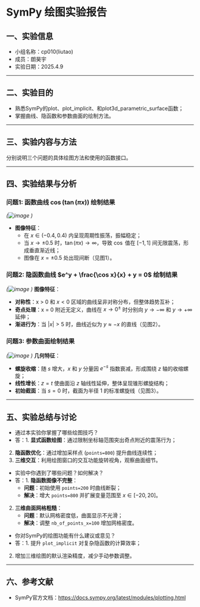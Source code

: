 # SymPy 绘图实验报告

## 一、实验信息

- 小组名称：cp010(liutao)
- 成员：朗昊宇
- 实验日期：2025.4.9

---

## 二、实验目的

- 熟悉SymPy的plot、plot_implicit、和plot3d_parametric_surface函数；
- 掌握曲线、隐函数和参数曲面的绘制方法。

---

## 三、实验内容与方法

分别说明三个问题的具体绘图方法和使用的函数接口。

---

## 四、实验结果与分析

### 问题1: 函数曲线 $\cos(\tan(\pi x))$ 绘制结果

*(![image](https://github.com/user-attachments/assets/4551ac36-bff7-496e-af07-713437b3d1b3)
)*
- **图像特征**：  
  - 在 $x \in (-0.4, 0.4)$ 内呈现周期性振荡，振幅稳定；  
  - 当 $x \to \pm 0.5$ 时，$\tan(\pi x) \to \infty$，导致 $\cos$ 值在 $[-1, 1]$ 间无限震荡，形成垂直渐近线；  
  - 图像在 $x = \pm 0.5$ 处出现间断（见图1）。  

### 问题2: 隐函数曲线 $e^y + \frac{\cos x}{x} + y = 0$ 绘制结果

*(![image](https://github.com/user-attachments/assets/e864a8aa-e4d2-465e-b040-015380f15778)
)*
**图像特征**：  
  - **对称性**：x > 0 和 $x < 0$ 区域的曲线呈非对称分布，但整体趋势互补；  
  - **奇点处理**：x = 0 附近无定义，曲线在 $x \to 0^\pm$ 时分别向 $y \to -\infty$ 和 $y \to +\infty$ 延伸；  
  - **渐进行为**：当 $|x| > 5$ 时，曲线近似为 $y \approx -x$ 的直线（见图2）。  

### 问题3: 参数曲面绘制结果

*(![image](https://github.com/user-attachments/assets/12969e69-1e6a-4e86-99a7-44ca969c4f2d)
)*
**几何特征**：  
  - **螺旋收缩**：随 $s$ 增大，$x$ 和 $y$ 分量因 $e^{-s}$ 指数衰减，形成围绕 $z$ 轴的收缩螺旋；  
  - **线性增长**：$z = t$ 使曲面沿 $z$ 轴线性延伸，整体呈现锥形螺旋结构；  
  - **初始截面**：当 $s = 0$ 时，截面为半径 1 的标准螺旋线（见图3）。  

---

## 五、实验总结与讨论

- 通过本实验你掌握了哪些绘图技巧？
- 答：1. **显式函数绘图**：通过限制坐标轴范围突出奇点附近的震荡行为；  
2. **隐函数优化**：通过增加采样点 (`points=800`) 提升曲线连续性；  
3. **三维交互**：利用绘图窗口的交互功能旋转视角，观察曲面细节。
- 实验中你遇到了哪些问题？如何解决？
- 答：1. **隐函数图像不完整**：  
   - **问题**：初始使用 `points=200` 时曲线断裂；  
   - **解决**：增大 `points=800` 并扩展变量范围至 $x \in [-20, 20]$。  
2. **三维曲面网格粗糙**：  
   - **问题**：默认网格密度低，曲面显示不光滑；  
   - **解决**：调整 `nb_of_points_x=100` 增加网格密度。
- 你对SymPy的绘图功能有什么建议或意见？
- 答：1. 提升 `plot_implicit` 对复杂隐函数的计算效率；  
2. 增加三维绘图的默认渲染精度，减少手动参数调整。

---

## 六、参考文献

- SymPy官方文档：https://docs.sympy.org/latest/modules/plotting.html
